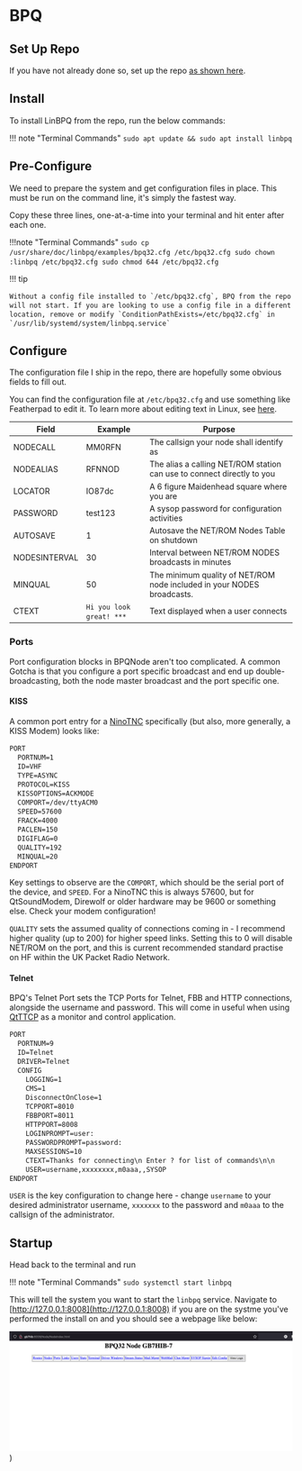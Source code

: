 # BPQ

## Set Up Repo

If you have not already done so, set up the repo [as shown here](../repo.md).

## Install

To install LinBPQ from the repo, run the below commands:

!!! note "Terminal Commands"
    `sudo apt update && sudo apt install linbpq`


## Pre-Configure

We need to prepare the system and get configuration files in place. This must be
run on the command line, it's simply the fastest way.

Copy these three lines, one-at-a-time into your terminal and hit enter after
each one.

!!!note "Terminal Commands"
	```
	sudo cp /usr/share/doc/linbpq/examples/bpq32.cfg /etc/bpq32.cfg
	sudo chown :linbpq /etc/bpq32.cfg
	sudo chmod 644 /etc/bpq32.cfg
	```

!!! tip

    Without a config file installed to `/etc/bpq32.cfg`, BPQ from the repo will not start. If you are looking to use a config file in a different location, remove or modify `ConditionPathExists=/etc/bpq32.cfg` in `/usr/lib/systemd/system/linbpq.service`

## Configure

The configuration file I ship in the repo, there are hopefully some obvious fields to fill out.

You can find the configuration file at `/etc/bpq32.cfg` and use something like
Featherpad to edit it. To learn more about editing text in Linux, see
[here](linux.md/#editing-text-as-root).


| Field | Example | Purpose
| ----- | ------- | -------
| NODECALL | MM0RFN | The callsign your node shall identify as
| NODEALIAS | RFNNOD | The alias a calling NET/ROM station can use to connect directly to you
| LOCATOR | IO87dc | A 6 figure Maidenhead square where you are
| PASSWORD | test123 | A sysop password for configuration activities
| AUTOSAVE | 1 | Autosave the NET/ROM Nodes Table on shutdown 
| NODESINTERVAL | 30 | Interval between NET/ROM NODES broadcasts in minutes
| MINQUAL | 50 | The minimum quality of NET/ROM node included in your NODES broadcasts.
| CTEXT | `Hi you look great! ***` | Text displayed when a user connects

### Ports

Port configuration blocks in BPQNode aren't too complicated. A common Gotcha is that you configure a port specific broadcast and end up double-broadcasting, both the node master broadcast and the port specific one. 

#### KISS

A common port entry for a [NinoTNC](../modems/ninotnc.md) specifically (but also, more generally, a KISS Modem) looks like:

```
PORT
  PORTNUM=1
  ID=VHF
  TYPE=ASYNC
  PROTOCOL=KISS
  KISSOPTIONS=ACKMODE
  COMPORT=/dev/ttyACM0
  SPEED=57600
  FRACK=4000
  PACLEN=150
  DIGIFLAG=0
  QUALITY=192
  MINQUAL=20
ENDPORT
```

Key settings to observe are the `COMPORT`, which should be the serial port of the device, and `SPEED`. For a NinoTNC this is always 57600, but for QtSoundModem, Direwolf or older hardware may be 9600 or something else. Check your modem configuration!

`QUALITY` sets the assumed quality of connections coming in - I recommend higher quality (up to 200) for higher speed links. Setting this to 0 will disable NET/ROM on the port, and this is current recommended standard practise on HF within the UK Packet Radio Network.

#### Telnet

BPQ's Telnet Port sets the TCP Ports for Telnet, FBB and HTTP connections, alongside the username and password. This will come in useful when using [QtTTCP](../clients/qtttcp.md) as a monitor and control application.

```
PORT
  PORTNUM=9
  ID=Telnet
  DRIVER=Telnet
  CONFIG
    LOGGING=1
    CMS=1
    DisconnectOnClose=1
    TCPPORT=8010
    FBBPORT=8011
    HTTPPORT=8008
    LOGINPROMPT=user:
    PASSWORDPROMPT=password:
    MAXSESSIONS=10
    CTEXT=Thanks for connecting\n Enter ? for list of commands\n\n
    USER=username,xxxxxxxx,m0aaa,,SYSOP
ENDPORT
```

`USER` is the key configuration to change here - change `username` to your desired administrator username,  `xxxxxxx` to the password and `m0aaa` to the callsign of the administrator.

## Startup

Head back to the terminal and run 

!!! note "Terminal Commands" 
	`sudo systemctl start linbpq`

This will tell the system you want to start the `linbpq` service. Navigate to
[http://127.0.0.1:8008](http://127.0.0.1:8008) if you are on the systme you've
performed the install on and you should see a webpage like below:

![bpq welcome page](../static/img/bpq_login.png))

